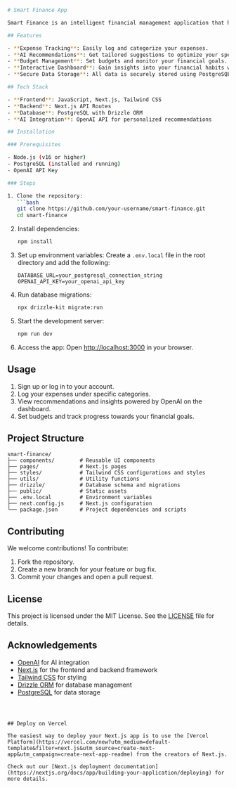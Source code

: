 ```bash
# Smart Finance App

Smart Finance is an intelligent financial management application that helps you track, plan, and optimize your expenses. Integrated with OpenAI, it provides personalized recommendations and suggestions based on your financial data. The app is built using modern technologies to ensure performance, scalability, and a user-friendly experience.

## Features

- **Expense Tracking**: Easily log and categorize your expenses.
- **AI Recommendations**: Get tailored suggestions to optimize your spending.
- **Budget Management**: Set budgets and monitor your financial goals.
- **Interactive Dashboard**: Gain insights into your financial habits with visual analytics.
- **Secure Data Storage**: All data is securely stored using PostgreSQL and Drizzle ORM.

## Tech Stack

- **Frontend**: JavaScript, Next.js, Tailwind CSS
- **Backend**: Next.js API Routes
- **Database**: PostgreSQL with Drizzle ORM
- **AI Integration**: OpenAI API for personalized recommendations

## Installation

### Prerequisites

- Node.js (v16 or higher)
- PostgreSQL (installed and running)
- OpenAI API Key

### Steps

1. Clone the repository:
   ```bash
   git clone https://github.com/your-username/smart-finance.git
   cd smart-finance
   ```

2. Install dependencies:
   ```bash
   npm install
   ```

3. Set up environment variables:
   Create a `.env.local` file in the root directory and add the following:
   ```env
   DATABASE_URL=your_postgresql_connection_string
   OPENAI_API_KEY=your_openai_api_key
   ```

4. Run database migrations:
   ```bash
   npx drizzle-kit migrate:run
   ```

5. Start the development server:
   ```bash
   npm run dev
   ```

6. Access the app:
   Open [http://localhost:3000](http://localhost:3000) in your browser.

## Usage

1. Sign up or log in to your account.
2. Log your expenses under specific categories.
3. View recommendations and insights powered by OpenAI on the dashboard.
4. Set budgets and track progress towards your financial goals.

## Project Structure

```plaintext
smart-finance/
├── components/        # Reusable UI components
├── pages/             # Next.js pages
├── styles/            # Tailwind CSS configurations and styles
├── utils/             # Utility functions
├── drizzle/           # Database schema and migrations
├── public/            # Static assets
├── .env.local         # Environment variables
├── next.config.js     # Next.js configuration
└── package.json       # Project dependencies and scripts
```

## Contributing

We welcome contributions! To contribute:
1. Fork the repository.
2. Create a new branch for your feature or bug fix.
3. Commit your changes and open a pull request.

## License

This project is licensed under the MIT License. See the [LICENSE](LICENSE) file for details.

## Acknowledgements

- [OpenAI](https://openai.com) for AI integration
- [Next.js](https://nextjs.org) for the frontend and backend framework
- [Tailwind CSS](https://tailwindcss.com) for styling
- [Drizzle ORM](https://orm.drizzle.team) for database management
- [PostgreSQL](https://www.postgresql.org) for data storage
```



## Deploy on Vercel

The easiest way to deploy your Next.js app is to use the [Vercel Platform](https://vercel.com/new?utm_medium=default-template&filter=next.js&utm_source=create-next-app&utm_campaign=create-next-app-readme) from the creators of Next.js.

Check out our [Next.js deployment documentation](https://nextjs.org/docs/app/building-your-application/deploying) for more details.
